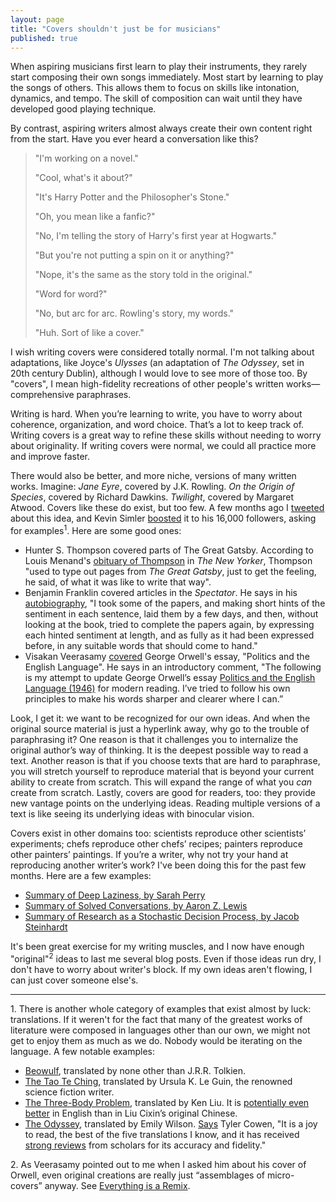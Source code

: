 ```yaml
---
layout: page
title: "Covers shouldn't just be for musicians"
published: true
---
```


When aspiring musicians first learn to play their instruments, they rarely start composing their own songs immediately. Most start by learning to play the songs of others. This allows them to focus on skills like intonation, dynamics, and tempo. The skill of composition can wait until they have developed good playing technique.

By contrast, aspiring writers almost always create their own content right from the start. Have you ever heard a conversation like this? 

> "I'm working on a novel."
>
> "Cool, what's it about?"
>
> "It's Harry Potter and the Philosopher's Stone."
>
> "Oh, you mean like a fanfic?"
>
> "No, I'm telling the story of Harry's first year at Hogwarts."
>
> "But you're not putting a spin on it or anything?"
>
> "Nope, it's the same as the story told in the original."
>
> "Word for word?"
>
> "No, but arc for arc. Rowling's story, my words."
>
> "Huh. Sort of like a cover."

I wish writing covers were considered totally normal. I'm not talking about adaptations, like Joyce's *Ulysses* (an adaptation of *The Odyssey*, set in 20th century Dublin), although I would love to see more of those too. By "covers", I mean high-fidelity recreations of other people's written works—comprehensive paraphrases.

Writing is hard. When you’re learning to write, you have to worry about coherence, organization, and word choice. That’s a lot to keep track of. Writing covers is a great way to refine these skills without needing to worry about originality. If writing covers were normal, we could all practice more and improve faster.

There would also be better, and more niche, versions of many written works. Imagine: *Jane Eyre*, covered by J.K. Rowling. *On the Origin of Species*, covered by Richard Dawkins. *Twilight*, covered by Margaret Atwood. Covers like these do exist, but too few. A few months ago I [tweeted](https://twitter.com/davidklaing/status/1158132219484893184) about this idea, and Kevin Simler [boosted](https://twitter.com/KevinSimler/status/1158136084951261185) it to his 16,000 followers, asking for examples<sup>1</sup>. Here are some good ones:

* Hunter S. Thompson covered parts of The Great Gatsby. According to Louis Menand's [obituary of Thompson](https://www.newyorker.com/magazine/2005/03/07/believer) in *The New Yorker*, Thompson "used to type out pages from *The Great Gatsby*, just to get the feeling, he said, of what it was like to write that way".
* Benjamin Franklin covered articles in the *Spectator*. He says in his [autobiography](https://www.ushistory.org/franklin/autobiography/page06.htm), "I took some of the papers, and making short hints of the sentiment in each sentence, laid them by a few days, and then, without looking at the book, tried to complete the papers again, by expressing each hinted sentiment at length, and as fully as it had been expressed before, in any suitable words that should come to hand."
* Visakan Veerasamy [covered](http://www.visakanv.com/blog/politics-and-the-english-language/) George Orwell's essay, "Politics and the English Language". He says in an introductory comment, "The following is my attempt to update George Orwell’s essay [Politics and the English Language (1946)](http://www.orwell.ru/library/essays/politics/english/e_polit/) for modern reading. I’ve tried to follow his own principles to make his words sharper and clearer where I can.”

Look, I get it: we want to be recognized for our own ideas. And when the original source material is just a hyperlink away, why go to the trouble of paraphrasing it? One reason is that it challenges you to internalize the original author’s way of thinking. It is the deepest possible way to read a text. Another reason is that if you choose texts that are hard to paraphrase, you will stretch yourself to reproduce material that is beyond your current ability to create from scratch. This will expand the range of what you *can* create from scratch. Lastly, covers are good for readers, too: they provide new vantage points on the underlying ideas. Reading multiple versions of a text is like seeing its underlying ideas with binocular vision.

Covers exist in other domains too: scientists reproduce other scientists’ experiments; chefs reproduce other chefs’ recipes; painters reproduce other painters’ paintings. If you’re a writer, why not try your hand at reproducing another writer’s work? I've been doing this for the past few months. Here are a few examples:

* [Summary of Deep Laziness, by Sarah Perry](https://davidklaing.com/blog/summaries/2019/10/09/deep-laziness.html)
* [Summary of Solved Conversations, by Aaron Z. Lewis](https://davidklaing.com/blog/summaries/2019/10/23/solved-conversations.html)
* [Summary of Research as a Stochastic Decision Process, by Jacob Steinhardt](https://davidklaing.com/blog/summaries/2019/11/20/research-as-a-stochastic-decision-process.html)

It's been great exercise for my writing muscles, and I now have enough "original"<sup>2</sup> ideas to last me several blog posts. Even if those ideas run dry, I don't have to worry about writer's block. If my own ideas aren't flowing, I can just cover someone else's.

----------

1\. There is another whole category of examples that exist almost by luck: translations. If it weren't for the fact that many of the greatest works of literature were composed in languages other than our own, we might not get to enjoy them as much as we do. Nobody would be iterating on the language. A few notable examples:

* [Beowulf](https://www.goodreads.com/book/show/23198296-beowulf), translated by none other than J.R.R. Tolkien.
* [The Tao Te Ching](https://www.goodreads.com/book/show/39800574-ursula-k-le-guin-yorumuyla-tao-te-ching), translated by Ursula K. Le Guin, the renowned science fiction writer.
* [The Three-Body Problem](https://www.goodreads.com/book/show/20518872-the-three-body-problem), translated by Ken Liu. It is [potentially even better](https://www.wired.com/2016/10/wired-book-club-ken-liu-interview/) in English than in Liu Cixin’s original Chinese.
* [The Odyssey](https://www.goodreads.com/book/show/34068470-the-odyssey), translated by Emily Wilson. [Says](https://marginalrevolution.com/marginalrevolution/2018/11/best-book-2018.html) Tyler Cowen, "It is a joy to read, the best of the five translations I know, and it has received [strong reviews](https://www.google.com/search?source=hp&ei=uyf5W6KdI87QrgS54pnQBQ&q=emily+wilson+homer+review&btnK=Google+Search&oq=emily+wilson+homer+review&gs_l=psy-ab.3...66238.70838..71982...0.0..0.0.0.......0....1..gws-wiz.....0.) from scholars for its accuracy and fidelity."

2\. As Veerasamy pointed out to me when I asked him about his cover of Orwell, even original creations are really just “assemblages of micro-covers” anyway. See [Everything is a Remix](https://www.youtube.com/watch?v=nJPERZDfyWc).